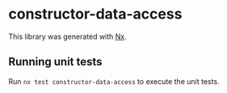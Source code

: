 # constructor-data-access

This library was generated with [Nx](https://nx.dev).

## Running unit tests

Run `nx test constructor-data-access` to execute the unit tests.
